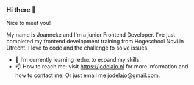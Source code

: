 ### Hi there 👋
Nice to meet you!

My name is Joanneke and I'm a junior Frontend Developer. I've just completed my frontend development training from Hogeschool Novi in Utrecht. I love to code and the challenge to solve issues. 


- 🌱 I’m currently learning redux to expand my skills.
- 📫 How to reach me: visit https://jodelajo.nl for more information and how to contact me. Or just email me jodelajo@gmail.com.


